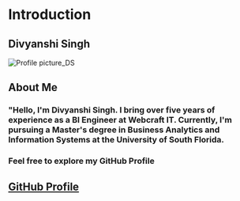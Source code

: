 # Introduction
## Divyanshi Singh

![Profile picture_DS](https://github.com/divyanshisingh1112/Introduction/assets/120604212/8471a152-bf21-4254-a4f9-f1756684750b)



## About Me
### "Hello, I'm Divyanshi Singh. I bring over five years of experience as a BI Engineer at Webcraft IT. Currently, I'm pursuing a Master's degree in Business Analytics and Information Systems at the University of South Florida. 

### Feel free to explore my GitHub Profile
## [GitHub Profile](https://github.com/divyanshisingh1112)

